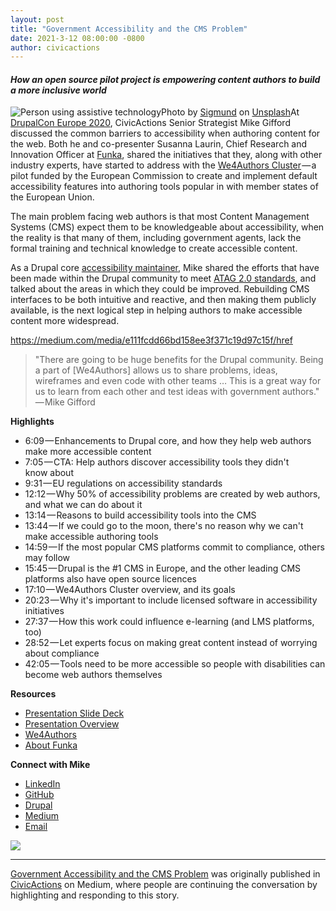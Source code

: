 ```yaml
---
layout: post
title: "Government Accessibility and the CMS Problem"
date: 2021-3-12 08:00:00 -0800
author: civicactions
---
```

#### *How an open source pilot project is empowering content authors to build a more inclusive world*

![Person using assistive technology](https://cdn-images-1.medium.com/max/1024/0*jOmdHRZRjA-Mc4-q)Photo by [Sigmund](https://unsplash.com/@sigmund?utm_source=unsplash&utm_medium=referral&utm_content=creditCopyText) on [Unsplash](https://unsplash.com/photos/4MoIpDcSlr4)At [DrupalCon Europe 2020](https://events.drupal.org/europe2020), CivicActions Senior Strategist Mike Gifford discussed the common barriers to accessibility when authoring content for the web. Both he and co-presenter Susanna Laurin, Chief Research and Innovation Officer at [Funka](https://www.funka.com/en/about-funka2/), shared the initiatives that they, along with other industry experts, have started to address with the [We4Authors Cluster](https://accessibilitycluster.com/) — a pilot funded by the European Commission to create and implement default accessibility features into authoring tools popular in with member states of the European Union.

The main problem facing web authors is that most Content Management Systems (CMS) expect them to be knowledgeable about accessibility, when the reality is that many of them, including government agents, lack the formal training and technical knowledge to create accessible content.

As a Drupal core [accessibility maintainer](https://www.drupal.org/u/mgifford), Mike shared the efforts that have been made within the Drupal community to meet [ATAG 2.0 standards](https://www.w3.org/WAI/standards-guidelines/atag/), and talked about the areas in which they could be improved. Rebuilding CMS interfaces to be both intuitive and reactive, and then making them publicly available, is the next logical step in helping authors to make accessible content more widespread.

<https://medium.com/media/e111fcdd66bd158ee3f371c19d97c15f/href>
> "There are going to be huge benefits for the Drupal community. Being a part of [We4Authors] allows us to share problems, ideas, wireframes and even code with other teams … This is a great way for us to learn from each other and test ideas with government authors." — Mike Gifford

**Highlights**

* 6:09 — Enhancements to Drupal core, and how they help web authors make more accessible content
* 7:05 — CTA: Help authors discover accessibility tools they didn't know about
* 9:31 — EU regulations on accessibility standards
* 12:12 — Why 50% of accessibility problems are created by web authors, and what we can do about it
* 13:14 — Reasons to build accessibility tools into the CMS
* 13:44 — If we could go to the moon, there's no reason why we can't make accessible authoring tools
* 14:59 — If the most popular CMS platforms commit to compliance, others may follow
* 15:45 — Drupal is the #1 CMS in Europe, and the other leading CMS platforms also have open source licences
* 17:10 — We4Authors Cluster overview, and its goals
* 20:23 — Why it's important to include licensed software in accessibility initiatives
* 27:37 — How this work could influence e-learning (and LMS platforms, too)
* 28:52 — Let experts focus on making great content instead of worrying about compliance
* 42:05 — Tools need to be more accessible so people with disabilities can become web authors themselves

**Resources**

* [Presentation Slide Deck](https://docs.google.com/presentation/d/1S_K8VcxJ6_IQJ1dT4YJmq3GsMkWAkCU7kavImugu3KI/edit#slide=id.ga784c5ac4b_0_358)
* [Presentation Overview](https://events.drupal.org/europe2020/sessions/top-cms-tools-are-working-together-build-more-inclusive-world)
* [We4Authors](https://accessibilitycluster.com/)
* [About Funka](https://www.funka.com/en/about-funka2/)

**Connect with Mike**

* [LinkedIn](https://www.linkedin.com/in/mgifford/?originalSubdomain=ca)
* [GitHub](https://github.com/mgifford)
* [Drupal](https://www.drupal.org/u/mgifford)
* [Medium](https://medium.com/@mgifford)
* [Email](mailto:mike.gifford@civicactions.com)

![](https://medium.com/_/stat?event=post.clientViewed&referrerSource=full_rss&postId=588a07088c65)

---

[Government Accessibility and the CMS Problem](https://medium.com/civicactions/government-accessibility-and-the-cms-problem-588a07088c65) was originally published in [CivicActions](https://medium.com/civicactions) on Medium, where people are continuing the conversation by highlighting and responding to this story.

